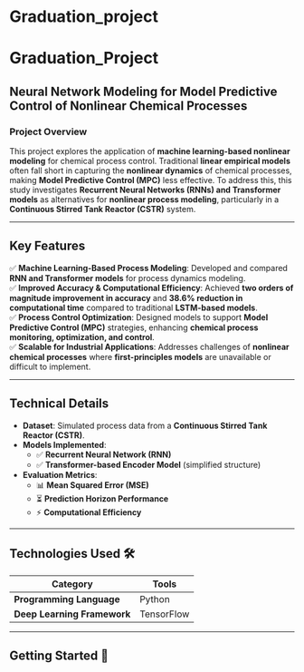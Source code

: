 # Graduation_project

# Graduation_Project

## Neural Network Modeling for Model Predictive Control of Nonlinear Chemical Processes

### Project Overview
This project explores the application of **machine learning-based nonlinear modeling** for chemical process control. Traditional **linear empirical models** often fall short in capturing the **nonlinear dynamics** of chemical processes, making **Model Predictive Control (MPC)** less effective. To address this, this study investigates **Recurrent Neural Networks (RNNs) and Transformer models** as alternatives for **nonlinear process modeling**, particularly in a **Continuous Stirred Tank Reactor (CSTR)** system.

---

## Key Features
✅ **Machine Learning-Based Process Modeling**: Developed and compared **RNN and Transformer models** for process dynamics modeling.  
✅ **Improved Accuracy & Computational Efficiency**: Achieved **two orders of magnitude improvement in accuracy** and **38.6% reduction in computational time** compared to traditional **LSTM-based models**.  
✅ **Process Control Optimization**: Designed models to support **Model Predictive Control (MPC)** strategies, enhancing **chemical process monitoring, optimization, and control**.  
✅ **Scalable for Industrial Applications**: Addresses challenges of **nonlinear chemical processes** where **first-principles models** are unavailable or difficult to implement.  

---

## Technical Details
- **Dataset**: Simulated process data from a **Continuous Stirred Tank Reactor (CSTR)**.  
- **Models Implemented**:
  - ✅ **Recurrent Neural Network (RNN)**
  - ✅ **Transformer-based Encoder Model** (simplified structure)
- **Evaluation Metrics**:
  - 📊 **Mean Squared Error (MSE)**
  - ⏳ **Prediction Horizon Performance**
  - ⚡ **Computational Efficiency**

---

## Technologies Used 🛠️
| Category  | Tools |
|-----------|---------------------|
| **Programming Language**  | Python|
| **Deep Learning Framework** | TensorFlow |
---

## Getting Started 🚀

